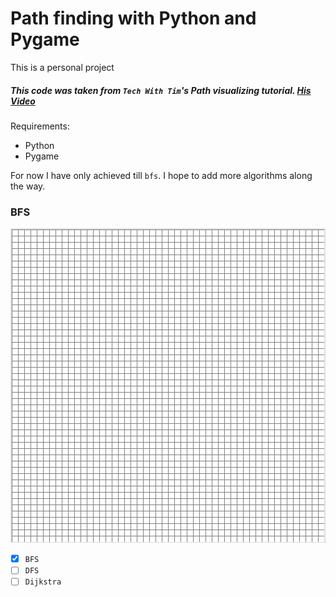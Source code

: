 # Path finding with Python and Pygame

This is a personal project

##### This code was taken from `Tech With Tim`'s Path visualizing tutorial. [His Video](https://www.youtube.com/watch?v=JtiK0DOeI4A)

Requirements:

+ Python
+ Pygame

For now I have only achieved till `bfs`. I hope to add more algorithms along the way.

### BFS

![](gifs/bfs_gif.gif)

* [X] `BFS`
* [ ] `DFS`
* [ ] `Dijkstra`
